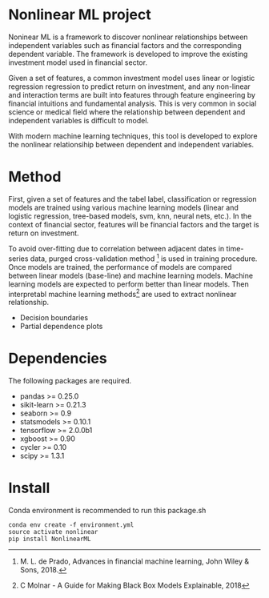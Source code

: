 # Nonlinear ML project
Noninear ML is a framework to discover nonlinear relationships between independent variables such as financial factors and the corresponding dependent variable. The framework is developed to improve the existing investment model used in financial sector.

Given a set of features, a common investment model uses linear or logistic regression regression to predict return on investment, and any non-linear and interaction terms are built into features through feature engineering by financial intuitions and fundamental analysis. This is very common in social science or medical field where the relationship between dependent and independent variables is difficult to model.

With modern machine learning techniques, this tool is developed to explore the nonlinear relationsihip between dependent and independent variables.

# Method
First, given a set of features and the tabel label, classification or regression models are trained using various machine learning models (linear and logistic regression, tree-based models, svm, knn, neural nets, etc.). In the context of financial sector, features will be financial factors and the target is return on investment.

To avoid over-fitting due to correlation between adjacent dates in time-series data, purged cross-validation method [^1] is used in training procedure. Once models are trained, the performance of models are compared between linear models (base-line) and machine learning models. Machine learning models are expected to perform better than linear models. Then interpretabl machine learning methods[^2] are used to extract nonlinear relationship. 

- Decision boundaries
- Partial dependence plots

# Dependencies
The following packages are required.

- pandas >= 0.25.0
- sikit-learn >= 0.21.3
- seaborn >= 0.9
- statsmodels >= 0.10.1
- tensorflow >= 2.0.0b1
- xgboost >= 0.90
- cycler >= 0.10
- scipy >= 1.3.1


# Install
Conda environment is recommended to run this package.sh

```
conda env create -f environment.yml
source activate nonlinear
pip install NonlinearML
```




[^1]: M. L. de Prado, Advances in financial machine learning, John Wiley & Sons, 2018.
[^2]: C Molnar - A Guide for Making Black Box Models Explainable, 2018
